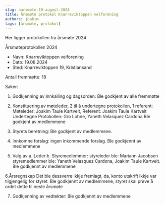 ```yaml
---
slug: aarsmote-19-august-2024
title: Årsmøte protokol Knarreviktoppen velforening
authors: joakim
tags: [årsmøte, protokol]
---
```



Her ligger protokollen fra årsmøte 2024

<!--truncate-->
Årsmøteprotokollen 2024

- Navn: Knarreviktoppen velforening 
- Dato: 19.08.2024
- Sted: Knarreviktoppen 19, Kristiansand

Antall fremmøtte: 18

Saker:
1. Godkjenning av innkalling og dagsorden:
Ble godkjent av alle fremmøtte

2. Konstituering av møteleder, 2 til å undertegne protokollen, 1 referent:
Møteleder: Joakim Taule Kartveit,
Referent: Joakim Taule Kartveit
Undertegne Protokollen:
Gro Lohne,
Yaneth Velasquez Cardona 
Ble godkjent av medlemmene

3. Styrets beretning:
Ble godkjent av medlemmene.

4. Innkomne forslag:
ingen inkommende forslag.
Ble godkjennt av medlemmene 

5. Valg av a. Leder b. Styremedlemmer:
styreleder ble: Mariann Jacobsen
styremedlemmer ble: Yaneth Velasquez Cardona, Joakim Taule Kartveit.
Ble godkjennt av medlemmene

6.Årsregnskap
            Det ble dessverre ikkje fremlagt, da, konto utskrift ikkje var tilgjengelig for styret. Ble godkjennt av medlemmene, styret skal prøve å ordet dette til neste årsmøte

7. Godkjenning av vedtekter:
Ble godkjennt av medlemmene
